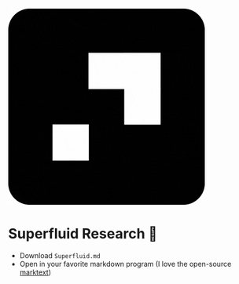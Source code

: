 ![alt text](https://github.com/chrisalexadams/superfluid/blob/main/SuperFluid.gif?raw=true)

# Superfluid Research :rocket:

* Download `Superfluid.md`
* Open in your favorite markdown program (I love the open-source [marktext](https://marktext.app/))
